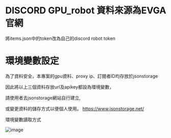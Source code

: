 # DISCORD GPU_robot 資料來源為EVGA官網
將items.json中的token改為自己的discord robot token
# 環境變數設定
為了資料安全，本專案的gpu資料、proxy ip、訂閱者ID均存放於jsonstorage

因此將以上三個資料存放url及apikey都設為環境變數，

請使用者去jsonstorage網站自行建立,

或變更資料的儲存方式以便個人使用。
https://www.jsonstorage.net/

環境變數讀取方式

![image](https://user-images.githubusercontent.com/91714931/173551766-cb247371-f0e5-442c-9c21-678e3dbe0c86.png)
